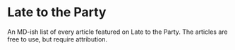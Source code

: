 # Late to the Party

An MD-ish list of every article featured on Late to the Party. The articles are free to use, but require attribution.
